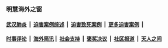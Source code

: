 
### 明慧海外之窗

####  [武汉肺炎](indexes/365.md?t=01031000) &nbsp;|&nbsp;  [迫害案例综述](indexes/328.md?t=01031000) &nbsp;|&nbsp; [迫害致死案例](indexes/277.md?t=01031000)  &nbsp;|&nbsp; [更多迫害案例](indexes/81.md?t=01031000)  &nbsp;|&nbsp; 
####  [时事评论](indexes/251.md?t=01031000) &nbsp;|&nbsp; [海外简讯](indexes/245.md?t=01031000)&nbsp;|&nbsp;  [社会支持](indexes/140.md?t=01031000) &nbsp;|&nbsp; [褒奖决议](indexes/282.md?t=01031000) &nbsp;|&nbsp; [社区报道](indexes/91.md?t=01031000)  &nbsp;|&nbsp; [天人之间](indexes/78.md?t=01031000) 

